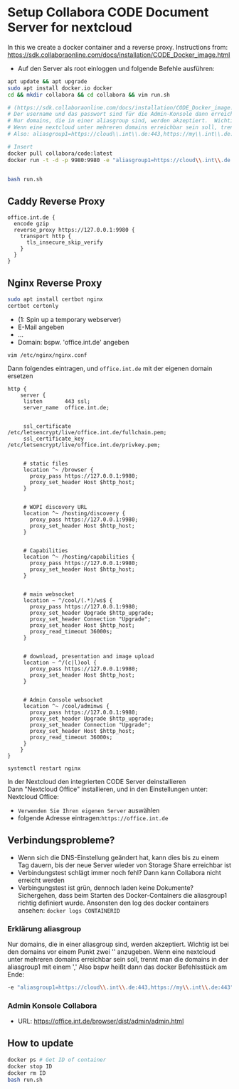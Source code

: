 # Setup Collabora CODE Document Server for nextcloud

In this we create a docker container and a reverse proxy.
Instructions from: <https://sdk.collaboraonline.com/docs/installation/CODE_Docker_image.html>

- Auf den Server als root einloggen und folgende Befehle ausführen:

```bash
apt update && apt upgrade
sudo apt install docker.io docker
cd && mkdir collabora && cd collabora && vim run.sh

# (https://sdk.collaboraonline.com/docs/installation/CODE_Docker_image.html)
# Der username und das passwort sind für die Admin-Konsole dann erreichbar unter: https://office.int.de/browser/dist/admin/admin.html
# Nur domains, die in einer aliasgroup sind, werden akzeptiert.  Wichtig ist bei den domains vor einem Punkt zwei '\' anzugeben.
# Wenn eine nextcloud unter mehreren domains erreichbar sein soll, trennt man die domains in der aliasgroup1 mit einem ','
# Also: aliasgroup1=https://cloud\\.int\\.de:443,https://my\\.int\\.de:443

# Insert
docker pull collabora/code:latest
docker run -t -d -p 9980:9980 -e "aliasgroup1=https://cloud\\.int\\.de:443" -e "username=admin" -e "password=eeJ0beil" --restart unless-stopped --name collabora collabora/code:latest


bash run.sh
```

## Caddy Reverse Proxy

```caddyfile
office.int.de {
  encode gzip
  reverse_proxy https://127.0.0.1:9980 {
    transport http {
      tls_insecure_skip_verify
    }
  }
}
```

## Nginx Reverse Proxy

```bash
sudo apt install certbot nginx
certbot certonly
```

- (1: Spin up a temporary webserver)
- E-Mail angeben
- ...
- Domain: bspw. 'office.int.de' angeben

`vim /etc/nginx/nginx.conf`

Dann folgendes eintragen, und `office.int.de` mit der eigenen domain ersetzen

```nginx
http {
    server {
     listen       443 ssl;
     server_name  office.int.de;


     ssl_certificate /etc/letsencrypt/live/office.int.de/fullchain.pem;
     ssl_certificate_key /etc/letsencrypt/live/office.int.de/privkey.pem;


     # static files
     location ^~ /browser {
       proxy_pass https://127.0.0.1:9980;
       proxy_set_header Host $http_host;
     }


     # WOPI discovery URL
     location ^~ /hosting/discovery {
       proxy_pass https://127.0.0.1:9980;
       proxy_set_header Host $http_host;
     }


     # Capabilities
     location ^~ /hosting/capabilities {
       proxy_pass https://127.0.0.1:9980;
       proxy_set_header Host $http_host;
     }


     # main websocket
     location ~ ^/cool/(.*)/ws$ {
       proxy_pass https://127.0.0.1:9980;
       proxy_set_header Upgrade $http_upgrade;
       proxy_set_header Connection "Upgrade";
       proxy_set_header Host $http_host;
       proxy_read_timeout 36000s;
     }


     # download, presentation and image upload
     location ~ ^/(c|l)ool {
       proxy_pass https://127.0.0.1:9980;
       proxy_set_header Host $http_host;
     }


     # Admin Console websocket
     location ^~ /cool/adminws {
       proxy_pass https://127.0.0.1:9980;
       proxy_set_header Upgrade $http_upgrade;
       proxy_set_header Connection "Upgrade";
       proxy_set_header Host $http_host;
       proxy_read_timeout 36000s;
     }
    }
}
```

`systemctl restart nginx`

In der Nextcloud den integrierten CODE Server deinstallieren \
Dann "Nextcloud Office" installieren, und in den Einstellungen unter: Nextcloud Office:

- `Verwenden Sie Ihren eigenen Server` auswählen
- folgende Adresse eintragen:`https://office.int.de`

## Verbindungsprobleme?

- Wenn sich die DNS-Einstellung geändert hat, kann dies bis zu einem Tag dauern, bis der neue Server wieder von Storage Share erreichbar ist
- Verbindungstest schlägt immer noch fehl? Dann kann Collabora nicht erreicht werden
- Verbingungstest ist grün, dennoch laden keine Dokumente? \
    Sichergehen, dass beim Starten des Docker-Containers die aliasgroup1 richtig definiert wurde. Ansonsten den log des docker containers ansehen: `docker logs CONTAINERID`

### Erklärung aliasgroup

Nur domains, die in einer aliasgroup sind, werden akzeptiert.  Wichtig ist bei den domains vor einem Punkt zwei '\' anzugeben.
Wenn eine nextcloud unter mehreren domains erreichbar sein soll, trennt man die domains in der aliasgroup1 mit einem ','
Also bspw heißt dann das docker Befehlsstück am Ende:

```bash
-e "aliasgroup1=https://cloud\\.int\\.de:443,https://my\\.int\\.de:443"
```

### Admin Konsole Collabora

- URL: <https://office.int.de/browser/dist/admin/admin.html>

## How to update

```bash
docker ps # Get ID of container
docker stop ID
docker rm ID
bash run.sh
```
